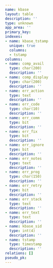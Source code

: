 ```yaml
---
name: kbase
layout: table
description: ''
type: unknown
app_area: ''
primary_key: 
indexes:
- name: kbase_tstamp
  unique: true
  columns:
  - tstamp
columns:
- name: comp_avail
  type: char(200)
  description: ''
- name: comp_display
  type: char(200)
  description: ''
- name: err_action
  type: text
  description: ''
- name: err_code
  type: char(10)
  description: ''
- name: err_comm
  type: bit
  description: ''
- name: err_fix
  type: bit
  description: ''
- name: err_ignore
  type: bit
  description: ''
- name: err_notes
  type: text
  description: ''
- name: err_prog
  type: char(150)
  description: ''
- name: err_retry
  type: bit
  description: ''
- name: err_stack
  type: text
  description: ''
- name: err_text
  type: text
  description: ''
- name: kbase_sid
  type: int(4)
  description: ''
- name: tstamp
  type: timestamp
  description: ''
relations: []
pseudo_pk: 
---
```


